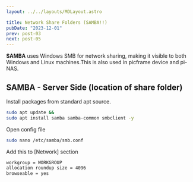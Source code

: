 ```yaml
---
layout: ../../layouts/MDLayout.astro

title: Network Share Folders (SAMBA!!)
pubDate: "2023-12-01"
prev: post-03
next: post-05
---
```



**SAMBA** uses Windows SMB for network sharing, making it visible to both Windows and Linux machines.This is also used in picframe device and pi-NAS.

## SAMBA - Server Side (location of share folder)

Install packages from standard apt source.
```sh
sudo apt update &&
sudo apt install samba samba-common smbclient -y
```
Open config file
```sh
sudo nano /etc/samba/smb.conf
```
Add this to [Network] section
```sh
workgroup = WORKGROUP
allocation roundup size = 4096
browseable = yes
```
